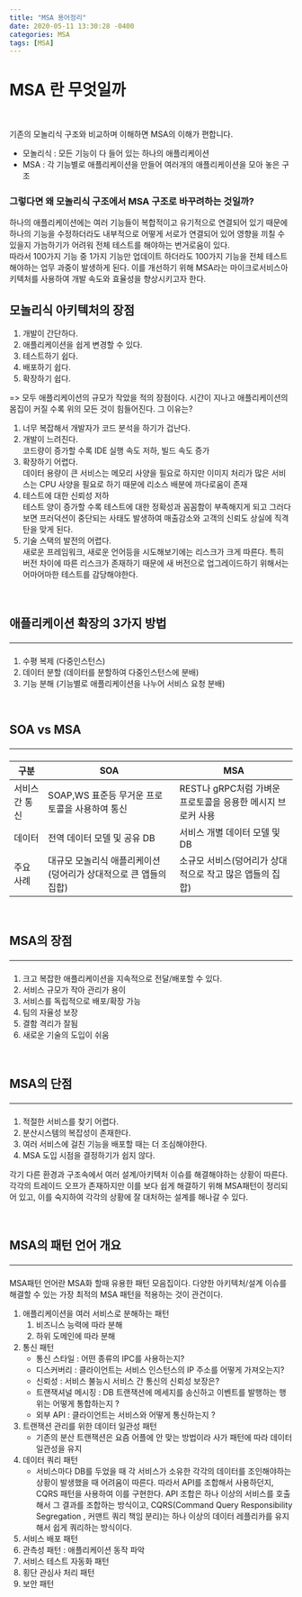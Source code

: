 ```yaml
---
title: "MSA 용어정리"
date: 2020-05-11 13:30:28 -0400
categories: MSA 
tags: [MSA]
---
```


# MSA 란 무엇일까
<br>

기존의 모놀리식 구조와 비교하며 이해하면 MSA의 이해가 편합니다.
- 모놀리식 : 모든 기능이 다 들어 있는 하나의 애플리케이션
- MSA : 각 기능별로 애플리케이션을 만들어 여러개의 애플리케이션을 모아 놓은 구조

### 그렇다면 왜 모놀리식 구조에서 MSA 구조로 바꾸려하는 것일까?

하나의 애플리케이션에는 여러 기능들이 복합적이고 유기적으로 연결되어 있기 때문에 하나의 기능을 수정하더라도 내부적으로 어떻게 서로가 연결되어 있어 영향을 끼칠 수 있을지 가늠하기가 어려워 전체 테스트를 해야하는 번거로움이 있다. <br>
 따라서 100가지 기능 중 1가지 기능만 업데이트 하더라도 100가지 기능을 전체 테스트 해야하는 업무 과중이 발생하게 된다. 이를 개선하기 위해 MSA라는 마이크로서비스아키텍처를 사용하여 개발 속도와 효율성을 향상시키고자 한다.

 ## 모놀리식 아키텍처의 장점
 1. 개발이 간단하다.
 2. 애플리케이션을 쉽게 변경할 수 있다.
 3. 테스트하기 쉽다.
 4. 배포하기 쉽다.
 5. 확장하기 쉽다.

=> 모두 애플리케이션의 규모가 작았을 적의 장점이다.
시간이 지나고 애플리케이션의 몸집이 커질 수록 위의 모든 것이 힘들어진다.
그 이유는?<br>
1. 너무 복잡해서 개발자가 코드 분석을 하기가 겁난다.
2. 개발이 느려진다.<br>코드량이 증가할 수록 IDE 실행 속도 저하, 빌드 속도 증가
3. 확장하기 어렵다. <br>데이터 용량이 큰 서비스는 메모리 사양을 필요로 하지만 이미지 처리가 많은 서비스는 CPU 사양을 필요로 하기 때문에 리소스 배분에 까다로움이 존재
4. 테스트에 대한 신뢰성 저하 
<br> 테스트 양이 증가할 수록 테스트에 대한 정확성과 꼼꼼함이 부족해지게 되고 그러다 보면 프러덕션이 중단되는 사태도 발생하여 매출감소와 고객의 신뢰도 상실에 직격탄을 맞게 된다.
5. 기술 스택의 발전의 어렵다.
<br> 새로운 프레임워크, 새로운 언어등을 시도해보기에는 리스크가 크게 따른다. 특히 버전 차이에 따른 리스크가 존재하기 때문에 새 버전으로 업그레이드하기 위해서는 어마어마한 테스트를 감당해야한다.


<br>

## 애플리케이션 확장의 3가지 방법 <hr>
1. 수평 복제 (다중인스턴스)
2. 데이터 분할  (데이터를 분할하여 다중인스턴스에 분배)
3. 기능 분해 (기능별로 애플리케이션을 나누어 서비스 요청 분배)

<br>

## SOA vs MSA <hr>
|구분|SOA|MSA|
|----|-----|-------|
|서비스간 통신| SOAP,WS 표준등 무거운 프로토콜을 사용하여 통신|REST나 gRPC처럼 가벼운 프로토콜을 응용한 메시지 브로커 사용|
|데이터|전역 데이터 모델 및 공유 DB| 서비스 개별 데이터 모델 및 DB|
|주요 사례|대규모 모놀리식 애플리케이션(덩어리가 상대적으로 큰 앱들의 집합)|소규모 서비스(덩어리가 상대적으로 작고 많은 앱들의 집합)


<br>

## MSA의 장점 <hr>
1. 크고 복잡한 애플리케이션을 지속적으로 전달/배포할 수 있다.
2. 서비스 규모가 작아 관리가 용이
3. 서비스를 독립적으로 배포/확장 가능
4. 팀의 자율성 보장
5. 결함 격리가 잘됨
6. 새로운 기술의 도입이 쉬움

<br>

## MSA의 단점 <hr>
1. 적절한 서비스를 찾기 어렵다.
2. 분산시스템의 복잡성이 존재한다.
3. 여러 서비스에 걸친 기능을 배포할 때는 더 조심해야한다.
4. MSA 도입 시점을 결정하기가 쉽지 않다.

각기 다른 환경과 구조속에서 여러 설계/아키텍처 이슈를 해결해야하는 상황이 따른다. 각각의 트레이드 오프가 존재하지만 이를 보다 쉽게 해결하기 위해 MSA패턴이 정리되어 있고, 이를 숙지하여 각각의 상황에 잘 대처하는 설계를 해나갈 수 있다.

<br>

## MSA의 패턴 언어 개요 <hr>

MSA패턴 언어란 MSA화 할때 유용한 패턴 모음집이다.
다양한 아키텍처/설계 이슈를 해결할 수 있는 가장 최적의 MSA 패턴을 적용하는 것이 관건이다.

1. 애플리케이션을 여러 서비스로 분해하는 패턴
    1. 비즈니스 능력에 따라 분해
    2. 하위 도메인에 따라 분해
2. 통신 패턴
    - 통신 스타일 : 어떤 종류의 IPC를 사용하는지?
    - 디스커버리 : 클라이언트는 서비스 인스턴스의 IP 주소를 어떻게 가져오는지?
    - 신뢰성 : 서비스 불능시 서비스 간 통신의 신뢰성 보장은?
    - 트랜잭셔널 메시징 : DB 트랜잭션에 메세지를 송신하고 이벤트를 발행하는 행위는 어떻게 통합하는지 ?
    - 외부 API : 클라이언트는 서비스와 어떻게 통신하는지 ?
3. 트랜잭션 관리를 위한 데이터 일관성 패턴
    - 기존의 분산 트랜잭션은 요즘 어플에 안 맞는 방법이라 사가 패턴에 따라 데이터 일관성을 유지
4. 데이터 쿼리 패턴
    - 서비스마다 DB를 두었을 때 각 서비스가 소유한 각각의 데이터를 조인해야하는 상황이 발생했을 때 어려움이 따른다. 따라서 API를 조합해서 사용하던지, CQRS 패턴을 사용하여 이를 구현한다.
    API 조합은 하나 이상의 서비스를 호출해서 그 결과를 조합하는 방식이고, CQRS(Command Query Responsibility Segregation , 커맨트 쿼리 책임 분리)는 하나 이상의 데이터 레플리카를 유지해서 쉽게 쿼리하는 방식이다.
5. 서비스 배포 패턴
6. 관측성 패턴 : 애플리케이션 동작 파악
7. 서비스 테스트 자동화 패턴
8. 횡단 관심사 처리 패턴
9. 보안 패턴
